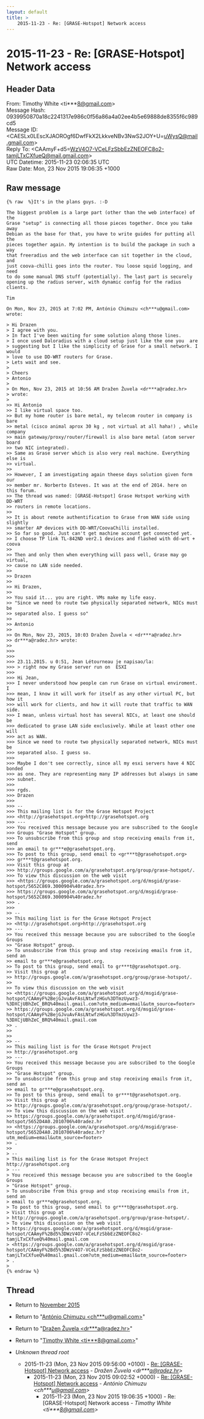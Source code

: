 ```yaml
---
layout: default
title: >
    2015-11-23 - Re: [GRASE-Hotspot] Network access
---
```


# 2015-11-23 - Re: [GRASE-Hotspot] Network access

## Header Data

From: Timothy White \<ti***8@gmail.com\><br>
Message Hash: 0939950870a18c2241317e986c0f56a86a4a02ee4b5e69888de8355f6c989cd5<br>
Message ID: \<CAESLx0LEscXJAOROgf6DwfFkX2LkkveNBv3NwS2JOY+U=uWysQ@mail.gmail.com\><br>
Reply To: \<CAAmyF+d5=WzV4O7-VCeLFzSbbEzZNEOFC8o2-tamjLTxCXfueQ@mail.gmail.com\><br>
UTC Datetime: 2015-11-23 02:06:35 UTC<br>
Raw Date: Mon, 23 Nov 2015 19:06:35 +1000<br>

## Raw message

```
{% raw  %}It's in the plans guys. :-D

The biggest problem is a large part (other than the web interface) of the
Grase "setup" is connecting all those pieces together. Once you take away
Debian as the base for that, you have to write guides for putting all the
pieces together again. My intention is to build the package in such a way
that freeradius and the web interface can sit together in the cloud, and
just coova-chilli goes into the router. You loose squid logging, and need
to do some manual DNS stuff (potentially). The last part is securely
opening up the radius server, with dynamic config for the radius clients.

Tim

On Mon, Nov 23, 2015 at 7:02 PM, António Chimuzu <ch***u@gmail.com> wrote:

> Hi Drazen
> I agree with you.
> In fact I've been waiting for some solution along those lines.
> I once used Daloradius with a cloud setup just like the one you  are
> suggesting but I like the simplicity of Grase for a small network. I would
> love to use DD-WRT routers for Grase.
> Lets wait and see.
>
> Cheers
> Antonio
>
> On Mon, Nov 23, 2015 at 10:56 AM Dražen Žuvela <dr***a@radez.hr>
> wrote:
>
>> Hi Antonio
>> I like virtual space too.
>> But my home router is bare metal, my telecom router in company is bare
>> metal (cisco animal aprox 30 kg , not virtual at all haha!) , while company
>> main gateway/proxy/router/firewall is also bare metal (atom server board
>> two NIC integrated).
>> Same as Grase server which is also very real machine. Everything else is
>> virtual.
>>
>> However, I am investigating again theese days solution given form our
>> member mr. Norberto Esteves. It was at the end of 2014. here on this forum.
>> The thread was named: [GRASE-Hotspot] Grase Hotspot working with DD-WRT
>> routers in remote locations.
>>
>> It is about remote authentification to Grase from WAN side using slightly
>> smarter AP devices with DD-WRT/CoovaChilli installed.
>> So far so good. Just can't get machine account get connected yet.
>> I choose TP link TL-842ND ver2.1 devices and flashed with dd-wrt + coova
>>
>> Then and only then when everything will pass well, Grase may go virtual,
>> cause no LAN side needed.
>>
>> Drazen
>>
>> Hi Drazen,
>>
>> You said it... you are right. VMs make my life easy.
>> "Since we need to route two physically separated network, NICs must be
>> separated also. I guess so"
>>
>> Antonio
>>
>> On Mon, Nov 23, 2015, 10:03 Dražen Žuvela < <dr***a@radez.hr>
>> dr***a@radez.hr> wrote:
>>
>>>
>>>
>>> 23.11.2015. u 0:51, Jean Létourneau je napisao/la:
>>> > right now my Grase server run on  ESXI
>>>
>>> Hi Jean,
>>> I never understood how people can run Grase on virtual enviroment. I
>>> mean, I know it will work for itself as any other virtual PC, but how it
>>> will work for clients, and how it will route that traffic to WAN side.
>>> I mean, unless virtual host has several NICs, at least one should be
>>> dedicated to grase LAN side exclusively. While at least other one will
>>> act as WAN.
>>> Since we need to route two physically separated network, NICs must be
>>> separated also. I guess so.
>>>
>>> Maybe I don't see correctly, since all my esxi servers have 4 NIC bonded
>>> as one. They are representing many IP addresses but always in same
>>> subnet.
>>>
>>> rgds.
>>> Drazen
>>>
>>> --
>>> This mailing list is for the Grase Hotspot Project
>>> <http://grasehotspot.org>http://grasehotspot.org
>>> ---
>>> You received this message because you are subscribed to the Google
>>> Groups "Grase Hotspot" group.
>>> To unsubscribe from this group and stop receiving emails from it, send
>>> an email to gr***e@grasehotspot.org.
>>> To post to this group, send email to <gr***t@grasehotspot.org>
>>> gr***t@grasehotspot.org.
>>> Visit this group at
>>> http://groups.google.com/a/grasehotspot.org/group/grase-hotspot/.
>>> To view this discussion on the web visit
>>> <https://groups.google.com/a/grasehotspot.org/d/msgid/grase-hotspot/5652C869.3000904%40radez.hr>
>>> https://groups.google.com/a/grasehotspot.org/d/msgid/grase-hotspot/5652C869.3000904%40radez.hr
>>> .
>>>
>> --
>> This mailing list is for the Grase Hotspot Project
>> <http://grasehotspot.org>http://grasehotspot.org
>> ---
>> You received this message because you are subscribed to the Google Groups
>> "Grase Hotspot" group.
>> To unsubscribe from this group and stop receiving emails from it, send an
>> email to gr***e@grasehotspot.org.
>> To post to this group, send email to gr***t@grasehotspot.org.
>> Visit this group at
>> http://groups.google.com/a/grasehotspot.org/group/grase-hotspot/.
>>
>> To view this discussion on the web visit
>> <https://groups.google.com/a/grasehotspot.org/d/msgid/grase-hotspot/CAAmyF%2BejGJvuAvFAsLNtwfzHGu%3DTmzUywz3-%3DXCjUBhZeC_BRQ%40mail.gmail.com?utm_medium=email&utm_source=footer>
>> https://groups.google.com/a/grasehotspot.org/d/msgid/grase-hotspot/CAAmyF%2BejGJvuAvFAsLNtwfzHGu%3DTmzUywz3-%3DXCjUBhZeC_BRQ%40mail.gmail.com
>> .
>>
>>
>> --
>> This mailing list is for the Grase Hotspot Project
>> http://grasehotspot.org
>> ---
>> You received this message because you are subscribed to the Google Groups
>> "Grase Hotspot" group.
>> To unsubscribe from this group and stop receiving emails from it, send an
>> email to gr***e@grasehotspot.org.
>> To post to this group, send email to gr***t@grasehotspot.org.
>> Visit this group at
>> http://groups.google.com/a/grasehotspot.org/group/grase-hotspot/.
>> To view this discussion on the web visit
>> https://groups.google.com/a/grasehotspot.org/d/msgid/grase-hotspot/5652D4A0.2010706%40radez.hr
>> <https://groups.google.com/a/grasehotspot.org/d/msgid/grase-hotspot/5652D4A0.2010706%40radez.hr?utm_medium=email&utm_source=footer>
>> .
>>
> --
> This mailing list is for the Grase Hotspot Project http://grasehotspot.org
> ---
> You received this message because you are subscribed to the Google Groups
> "Grase Hotspot" group.
> To unsubscribe from this group and stop receiving emails from it, send an
> email to gr***e@grasehotspot.org.
> To post to this group, send email to gr***t@grasehotspot.org.
> Visit this group at
> http://groups.google.com/a/grasehotspot.org/group/grase-hotspot/.
> To view this discussion on the web visit
> https://groups.google.com/a/grasehotspot.org/d/msgid/grase-hotspot/CAAmyF%2Bd5%3DWzV4O7-VCeLFzSbbEzZNEOFC8o2-tamjLTxCXfueQ%40mail.gmail.com
> <https://groups.google.com/a/grasehotspot.org/d/msgid/grase-hotspot/CAAmyF%2Bd5%3DWzV4O7-VCeLFzSbbEzZNEOFC8o2-tamjLTxCXfueQ%40mail.gmail.com?utm_medium=email&utm_source=footer>
> .
>
{% endraw %}
```

## Thread

+ Return to [November 2015](/archive/2015/11)

+ Return to "[António Chimuzu <ch***u<span>@</span>gmail.com>](/authors/ch___u_at_gmail_com)"
+ Return to "[Dražen Žuvela <dr***a<span>@</span>radez.hr>](/authors/dr___a_at_radez_hr)"
+ Return to "[Timothy White <ti***8<span>@</span>gmail.com>](/authors/ti___8_at_gmail_com)"

+ _Unknown thread root_
  + 2015-11-23 (Mon, 23 Nov 2015 09:56:00 +0100) - [Re: [GRASE-Hotspot] Network access](/archive/2015/11/e582b54e4d71c2ba1a50fdef4ad92442868f57bedc8752b8bfd4463dcf58530f) - _Dražen Žuvela \<dr***a@radez.hr\>_
    + 2015-11-23 (Mon, 23 Nov 2015 09:02:52 +0000) - [Re: [GRASE-Hotspot] Network access](/archive/2015/11/50ab60e7821590be29d3bc1983c11a16d9117e63f971931867fb0a57760c0199) - _António Chimuzu \<ch***u@gmail.com\>_
      + 2015-11-23 (Mon, 23 Nov 2015 19:06:35 +1000) - Re: [GRASE-Hotspot] Network access - _Timothy White \<ti***8@gmail.com\>_

